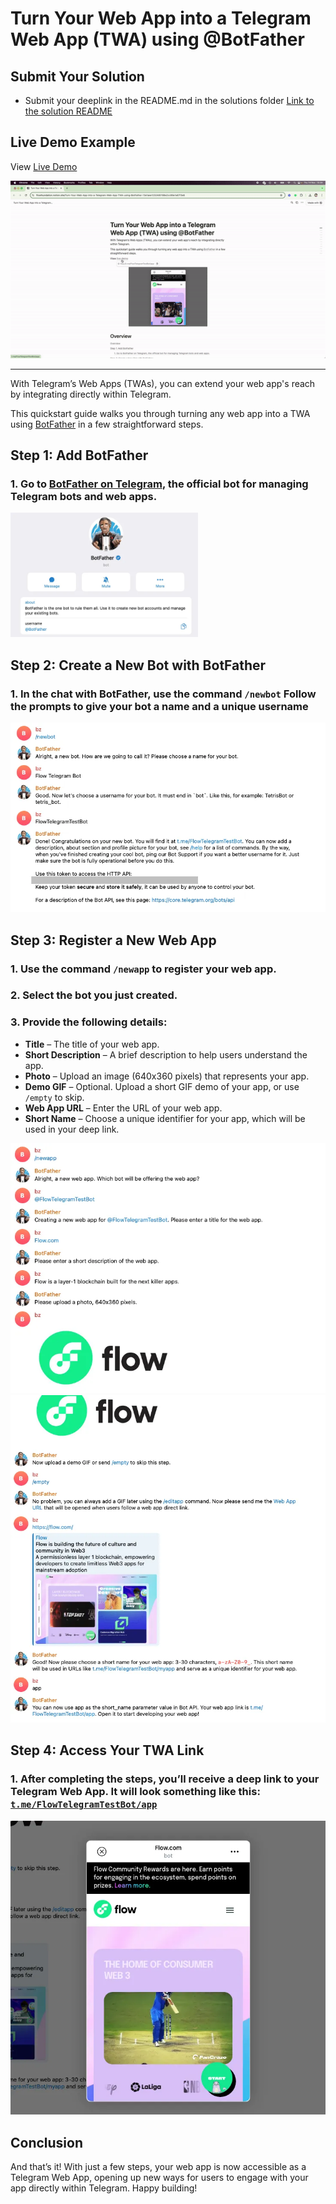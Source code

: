# Turn Your Web App into a Telegram Web App (TWA) using @BotFather

## Submit Your Solution

-   Submit your deeplink in the README.md in the solutions folder [Link to the solution README](solution/readme.md)

## Live Demo Example

View [Live Demo](http://t.me/FlowTelegramTestBot/app)

![Live Demo Example](../assets/images/image1.gif)

---

With Telegram’s Web Apps (TWAs), you can extend your web app's reach by integrating directly within Telegram.

This quickstart guide walks you through turning any web app into a TWA using [BotFather](https://t.me/BotFather) in a few straightforward steps.

## Step 1: Add BotFather

### 1. Go to [BotFather on Telegram](https://t.me/BotFather), the official bot for managing Telegram bots and web apps.

<img src="../assets/images/image2.webp" alt="BotFather" width="300" />

## Step 2: Create a New Bot with BotFather

### 1. In the chat with BotFather, use the command `/newbot` Follow the prompts to give your bot a name and a unique username

![/newbot](../assets/images/image3.webp)

## Step 3: Register a New Web App

### 1. Use the command `/newapp` to register your web app.

### 2. Select the bot you just created.

### 3. Provide the following details:

-   **Title** – The title of your web app.
-   **Short Description** – A brief description to help users understand the app.
-   **Photo** – Upload an image (640x360 pixels) that represents your app.
-   **Demo GIF** – Optional. Upload a short GIF demo of your app, or use `/empty` to skip.
-   **Web App URL** – Enter the URL of your web app.
-   **Short Name** – Choose a unique identifier for your app, which will be used in your deep link.

![/newapp 1](../assets/images/image4.webp)
![/newapp 2](../assets/images/image5.webp)

## **Step 4:** Access Your TWA Link

### 1. After completing the steps, you’ll receive a deep link to your Telegram Web App. It will look something like this: [`t.me/FlowTelegramTestBot/app`](t.me/FlowTelegramTestBot/app)

![Deeplink Telegram Web App](../assets/images/image6.webp)

## Conclusion

And that’s it! With just a few steps, your web app is now accessible as a Telegram Web App, opening up new ways for users to engage with your app directly within Telegram. Happy building!
